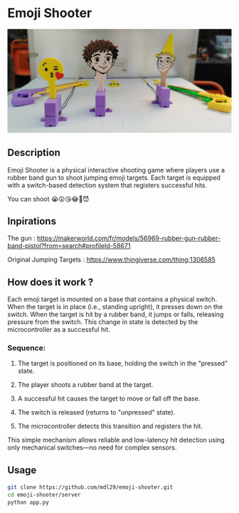 # Emoji Shooter

![alt](/src/img1.jpg)

## Description
Emoji Shooter is a physical interactive shooting game where players use a rubber band gun to shoot jumping emoji targets. Each target is equipped with a switch-based detection system that registers successful hits.

You can shoot 😭😲😘😂💩😈

## Inpirations
The gun : https://makerworld.com/fr/models/56969-rubber-gun-rubber-band-pistol?from=search#profileId-58671

Original Jumping Targets : https://www.thingiverse.com/thing:1306585

## How does it work ?
Each emoji target is mounted on a base that contains a physical switch. When the target is in place (i.e., standing upright), it presses down on the switch. When the target is hit by a rubber band, it jumps or falls, releasing pressure from the switch. This change in state is detected by the microcontroller as a successful hit.

### Sequence:

1. The target is positioned on its base, holding the switch in the "pressed" state.

2. The player shoots a rubber band at the target.

3. A successful hit causes the target to move or fall off the base.

4. The switch is released (returns to "unpressed" state).

5. The microcontroller detects this transition and registers the hit.

This simple mechanism allows reliable and low-latency hit detection using only mechanical switches—no need for complex sensors.

## Usage
```bash
git clone https://github.com/mdl29/emoji-shooter.git
cd emoji-shooter/server
python app.py
```